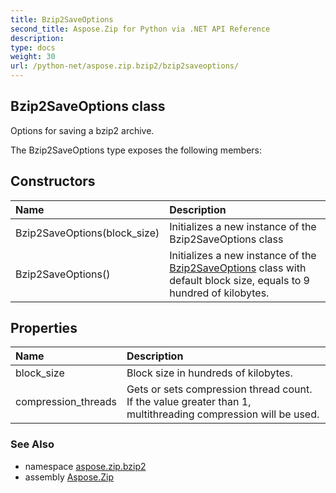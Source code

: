 ```yaml
---
title: Bzip2SaveOptions
second_title: Aspose.Zip for Python via .NET API Reference
description: 
type: docs
weight: 30
url: /python-net/aspose.zip.bzip2/bzip2saveoptions/
---
```


## Bzip2SaveOptions class

Options for saving a bzip2 archive.

The Bzip2SaveOptions type exposes the following members:
## Constructors
| Name | Description |
| :- | :- |
|Bzip2SaveOptions(block_size)|Initializes a new instance of the Bzip2SaveOptions class|
|Bzip2SaveOptions()|Initializes a new instance of the [Bzip2SaveOptions](/zip/python-net/aspose.zip.bzip2/bzip2saveoptions/) class with default block size, equals to 9 hundred of kilobytes.|
## Properties
| Name | Description |
| :- | :- |
|block_size|Block size in hundreds of kilobytes.|
|compression_threads|Gets or sets compression thread count. If the value greater than 1, multithreading compression will be used.|

### See Also

* namespace [aspose.zip.bzip2](/zip/python-net/aspose.zip.bzip2/)
* assembly [Aspose.Zip](/zip/python-net/)


